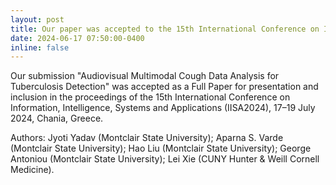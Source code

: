 ```yaml
---
layout: post
title: Our paper was accepted to the 15th International Conference on Information, Intelligence, Systems and Applications (IISA2024)!
date: 2024-06-17 07:50:00-0400
inline: false
---
```


Our submission "Audiovisual Multimodal Cough Data Analysis for Tuberculosis Detection"
was accepted as a Full Paper for presentation and inclusion in the proceedings of the 15th International Conference on 
Information, Intelligence, Systems and Applications (IISA2024), 17–19 July 2024, Chania, Greece.

Authors: Jyoti Yadav (Montclair State University); 
Aparna S. Varde (Montclair State University);
Hao Liu (Montclair State University);
George Antoniou (Montclair State University);
Lei Xie (CUNY Hunter & Weill Cornell Medicine).
